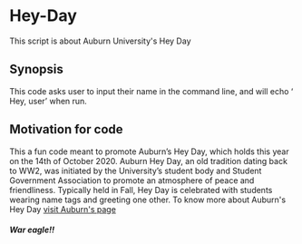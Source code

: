 # Hey-Day
This script is about Auburn University's Hey Day
## Synopsis
This code asks user to input their name in the command line, and will echo ‘ Hey, user’ when run. 
## Motivation for code
This a fun code meant to promote Auburn’s Hey Day, which holds this year on the 14th of October 2020. Auburn Hey Day, an old tradition dating back to WW2, was initiated by the University’s student body and Student Government Association to promote an atmosphere of peace and friendliness. Typically held in Fall, Hey Day is celebrated with students wearing name tags and greeting one other. To know more about Auburn's Hey Day [visit Auburn's page](http://sga.auburn.edu/hey-day/)
#### _War eagle!!_
